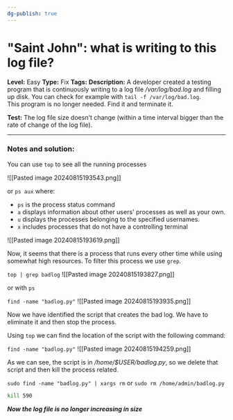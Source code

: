 ```yaml
---
dg-publish: true
---
```


# "Saint John": what is writing to this log file?
**Level:** Easy
**Type:** Fix
**Tags:**
**Description:** A developer created a testing program that is continuously writing to a log file _/var/log/bad.log_ and filling up disk. You can check for example with `tail -f /var/log/bad.log`.  
This program is no longer needed. Find it and terminate it.

**Test:** The log file size doesn't change (within a time interval bigger than the rate of change of the log file).

---
### Notes and solution:
You can use `top` to see all the running processes

![[Pasted image 20240815193543.png]]

or `ps aux` where:
- `ps` is the process status command
- `a` displays information about other users' processes as well as your own.
- `u` displays the processes belonging to the specified usernames.
- `x` includes processes that do not have a controlling terminal

![[Pasted image 20240815193619.png]]

Now, it seems that there is a process that runs every other time while using somewhat high resources. To filter this process we use `grep`.

`top | grep badlog`
![[Pasted image 20240815193827.png]]

or with `ps`

`find -name "badlog.py"`
![[Pasted image 20240815193935.png]]

Now we have identified the script that creates the bad log. We have to eliminate it and then stop the process.

Using `top` we can find the location of the script with the following command:

`find -name "badlog.py"`
![[Pasted image 20240815194259.png]]

As we can see, the script is in _/home/$USER/badlog.py_, so we delete that script and then kill the process related.

`sudo find -name "badlog.py" | xargs rm` or `sudo rm /home/admin/badlog.py`

```bash
kill 590
```

___Now the log file is no longer increasing in size___
